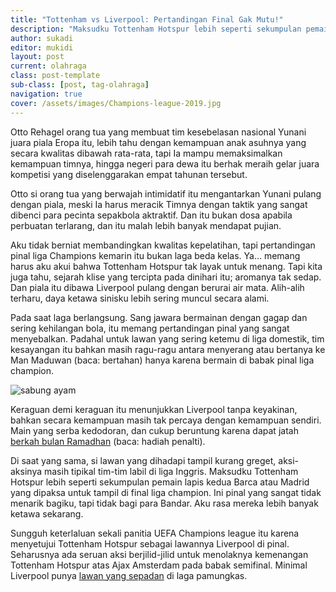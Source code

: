 ```yaml
---
title: "Tottenham vs Liverpool: Pertandingan Final Gak Mutu!"
description: "Maksudku Tottenham Hotspur lebih seperti sekumpulan pemain lapis kedua Barca atau Madrid yang dipaksa untuk tampil di final liga champion. Ini pinal yang sangat tidak menarik bagiku, tapi tidak bagi para Bandar. Aku rasa mereka lebih banyak ketawa sekarang"
author: sukadi
editor: mukidi
layout: post
current: olahraga
class: post-template
sub-class: [post, tag-olahraga]
navigation: true
cover: /assets/images/Champions-league-2019.jpg
---
```


Otto Rehagel orang tua yang membuat tim kesebelasan nasional Yunani juara piala Eropa itu, lebih tahu dengan kemampuan anak asuhnya yang secara kwalitas dibawah rata-rata, tapi Ia mampu memaksimalkan kemampuan timnya, hingga negeri para dewa itu berhak meraih gelar juara kompetisi yang diselenggarakan empat tahunan tersebut.

Otto si orang tua yang berwajah intimidatif itu mengantarkan Yunani pulang dengan piala, meski Ia harus meracik Timnya dengan taktik yang sangat dibenci para pecinta sepakbola aktraktif. Dan itu bukan dosa apabila perbuatan terlarang, dan itu malah lebih banyak mendapat pujian.

Aku tidak berniat membandingkan kwalitas kepelatihan, tapi pertandingan pinal liga Champions kemarin itu bukan  laga beda kelas. Ya... memang harus aku akui bahwa Tottenham Hotspur tak layak untuk menang. Tapi kita juga tahu, sejarah klise yang tercipta pada dinihari itu; aromanya tak sedap. Dan piala itu dibawa Liverpool pulang dengan berurai air mata. Alih-alih terharu, daya ketawa sinisku lebih sering muncul secara alami.

Pada saat laga berlangsung. Sang jawara bermainan dengan gagap dan sering kehilangan bola, itu memang pertandingan pinal yang sangat menyebalkan. Padahal untuk lawan yang sering ketemu di liga domestik, tim kesayangan itu bahkan masih ragu-ragu antara menyerang atau bertanya ke Man Maduwan (baca: bertahan) hanya karena bermain di babak pinal liga champion.

![sabung ayam](https://akcdn.detik.net.id/visual/2017/02/01/2048df7d-74de-4a98-afd6-be051f842edc_169.jpg?w=720&q=90)

Keraguan demi keraguan itu menunjukkan Liverpool tanpa keyakinan, bahkan secara kemampuan masih tak percaya dengan kemampuan sendiri. Main yang serba kedodoran, dan cukup beruntung karena dapat jatah [berkah bulan Ramadhan](https://www.paciran.com/renungan-ramadhan-kita-yang-munafik) (baca: hadiah penalti).

Di saat yang sama, si lawan yang dihadapi tampil kurang greget, aksi-aksinya masih tipikal tim-tim labil di liga Inggris. Maksudku Tottenham Hotspur lebih seperti sekumpulan pemain lapis kedua Barca atau Madrid yang dipaksa untuk tampil di final liga champion. Ini pinal yang sangat tidak menarik bagiku, tapi tidak bagi para Bandar. Aku rasa mereka lebih banyak ketawa sekarang.

Sungguh keterlaluan sekali panitia UEFA Champions league itu karena menyetujui Tottenham Hotspur sebagai lawannya Liverpool di pinal. Seharusnya ada seruan aksi berjilid-jilid untuk menolaknya kemenangan Tottenham Hotspur atas Ajax Amsterdam pada babak semifinal. Minimal Liverpool punya [lawan yang sepadan](https://www.paciran.com/anthem-liverpool-lagu-teater-musikal-yang-mendunia) di laga pamungkas.
